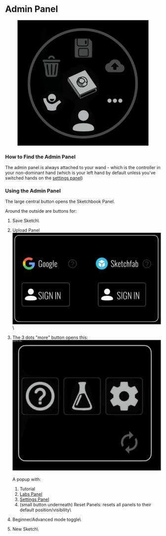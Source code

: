 # Admin Panel

<figure><img src="../../../.gitbook/assets/image (34).png" alt=""><figcaption></figcaption></figure>

### How to Find the Admin Panel

The admin panel is always attached to your wand - which is the controller in your non-dominant hand (which is your left hand by default unless you've switched hands on the [settings panel](settings.md))

### Using the Admin Panel

The large central button opens the Sketchbook Panel.

Around the outside are buttons for:

1. Save Sketch\

2. Upload Panel\
   ![](<../../../.gitbook/assets/image (45).png>)\

3. The 3 dots "more" button opens this:\
   ![](<../../../.gitbook/assets/image (31).png>)\
   \
   A popup with:
   1. Tutorial
   2. [Labs Panel](labs-panel.md)
   3. [Settings Panel](settings.md)
   4. (small button underneath) Reset Panels: resets all panels to their default position/visibility\

4. Beginner/Advanced mode toggle\

5. New Sketch\


